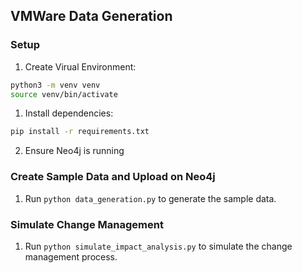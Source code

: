 ## VMWare Data Generation

### Setup
1. Create Virual Environment:
```bash
python3 -m venv venv
source venv/bin/activate
```

1. Install dependencies:
```bash
pip install -r requirements.txt
```

2. Ensure Neo4j is running

### Create Sample Data and Upload on Neo4j

1. Run `python data_generation.py` to generate the sample data.

### Simulate Change Management

1. Run `python simulate_impact_analysis.py` to simulate the change management process.